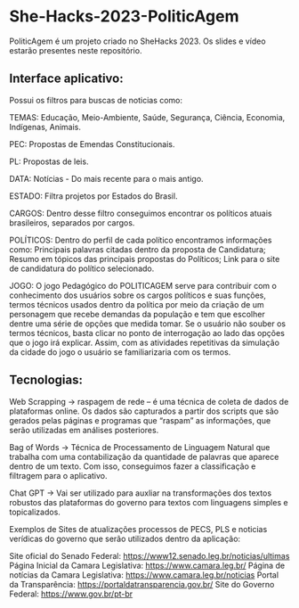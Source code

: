 # She-Hacks-2023-PoliticAgem
PoliticAgem é um projeto criado no SheHacks 2023. Os slides e vídeo estarão presentes neste repositório.

## Interface aplicativo:

Possui os filtros para buscas de noticias como: 

TEMAS: Educação, Meio-Ambiente, Saúde, Segurança, Ciência, Economia, Indígenas, Animais.

PEC: Propostas de Emendas Constitucionais.

PL: Propostas de leis.

DATA: Notícias - Do mais recente para o mais antigo.

ESTADO: Filtra projetos por Estados do Brasil.

CARGOS: Dentro desse filtro conseguimos encontrar os políticos atuais brasileiros, separados por cargos. 

POLÍTICOS: Dentro do perfil de cada político encontramos informações como:
Principais palavras citadas dentro da proposta de Candidatura;
Resumo em tópicos das principais propostas do Políticos; 
Link para o site de candidatura do político selecionado.
                
JOGO: O jogo Pedagógico do POLITICAGEM serve para contribuir com o conhecimento dos usuários sobre
os cargos políticos e suas funções, termos técnicos usados dentro da política por meio da criação de 
um personagem que recebe demandas da população e tem que escolher dentre uma série de opções que medida 
tomar. Se o usuário não souber os termos técnicos, basta clicar no ponto de interrogação ao lado das 
opções que o jogo irá explicar. Assim, com as atividades repetitivas da simulação da cidade do jogo 
o usuário se familiarizaria com os termos. 

## Tecnologias: 

Web Scrapping -> raspagem de rede – é uma técnica de coleta de dados de plataformas online. Os dados são capturados a partir dos scripts que são gerados pelas páginas e programas que “raspam” as informações, que serão utilizadas em análises posteriores.

Bag of Words -> Técnica de Processamento de Linguagem Natural que trabalha com uma contabilização da quantidade de palavras que aparece dentro de um texto. Com isso, conseguimos fazer a classificação e filtragem para o aplicativo.

Chat GPT -> Vai ser utilizado para auxliar na transformações dos textos robustos das plataformas do governo para 
textos com linguagens simples e topicalizados.

Exemplos de Sites de atualizações processos de PECS, PLS e noticias verídicas do governo que serão utilizados dentro 
da aplicação:

Site oficial do Senado Federal: https://www12.senado.leg.br/noticias/ultimas
Página Inicial da Camara Legislativa: https://www.camara.leg.br/
Página de notícias da Camara Legislativa: https://www.camara.leg.br/noticias
Portal da Transparência: https://portaldatransparencia.gov.br/
Site do Governo Federal: https://www.gov.br/pt-br
